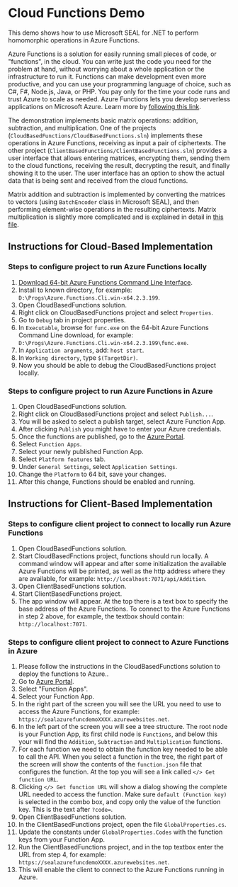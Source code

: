 # Cloud Functions Demo

This demo shows how to use Microsoft SEAL for .NET to perform homomorphic operations in Azure Functions.

Azure Functions is a solution for easily running small pieces of code, or "functions", in the cloud. You can
write just the code you need for the problem at hand, without worrying about a whole application or the
infrastructure to run it. Functions can make development even more productive, and you can use your programming
language of choice, such as C#, F#, Node.js, Java, or PHP. You pay only for the time your code runs and trust 
Azure to scale as needed. Azure Functions lets you develop serverless applications on Microsoft Azure. Learn more 
by [following this link](https://docs.microsoft.com/en-us/azure/azure-functions/functions-overview).

The demonstration implements basic matrix operations: addition, subtraction, and multiplication.
One of the projects (`CloudBasedFunctions/CloudBasedFunctions.sln`) implements these operations in Azure Functions, 
receiving as input a pair of ciphertexts. The other project (`ClientBasedFunctions/ClientBasedFunctions.sln`) 
provides a user interface that allows entering matrices, encrypting them, sending them to the cloud functions, 
receiving the result, decrypting the result, and finally showing it to the user. The user interface has an option 
to show the actual data that is being sent and received from the cloud functions.

Matrix addition and subtraction is implemented by converting the matrices to vectors (using `BatchEncoder` class in Microsoft SEAL), 
and then performing element-wise operations in the resulting ciphertexts. Matrix multiplication is slightly
more complicated and is explained in detail in [this file](ClientBasedFunctions/ClientBasedFunctions/MatrixProduct.md).


## Instructions for Cloud-Based Implementation

### Steps to configure project to run Azure Functions locally

1.  [Download 64-bit Azure Functions Command Line Interface](https://github.com/Azure/azure-functions-core-tools/releases).
2.  Install to known directory, for example: `D:\Progs\Azure.Functions.Cli.win-x64.2.3.199`.
3.  Open CloudBasedFunctions solution.
4.  Right click on CloudBasedFunctions project and select `Properties`.
5.  Go to `Debug` tab in project properties.
6.  In `Executable`, browse for `func.exe` on the 64-bit Azure Functions Command Line download, for example: `D:\Progs\Azure.Functions.Cli.win-x64.2.3.199\func.exe`.
7.  In `Application arguments`, add: `host start`.
8.  In `Working directory`, type `$(TargetDir)`.
9.  Now you should be able to debug the CloudBasedFunctions project locally.

### Steps to configure project to run Azure Functions in Azure

1.  Open CloudBasedFunctions solution.
2.  Right click on CloudBasedFunctions project and select `Publish...`.
3.  You will be asked to select a publish target, select Azure Function App.
4.  After clicking `Publish` you might have to enter your Azure credentials.
5.  Once the functions are published, go to the [Azure Portal](https://portal.azure.com).
6.  Select `Function Apps`.
7.  Select your newly published Function App.
8.  Select `Platform features` tab.
9.  Under `General Settings`, select `Application Settings`.
10. Change the `Platform` to 64 bit, save your changes.
11. After this change, Functions should be enabled and running.


## Instructions for Client-Based Implementation

### Steps to configure client project to connect to locally run Azure Functions

1.  Open CloudBasedFunctions solution.
2.  Start CloudBasedFnctions project, functions should run locally. A command
    window will appear and after some initialization the available Azure Functions
    will be printed, as well as the http address where they are available, for
    example: `http://localhost:7071/api/Addition`.
3.  Open ClientBasedFunctions solution.
3.  Start ClientBasedFunctions project.
4.  The app window will appear. At the top there is a text box to specify the base
    address of the Azure Functions. To connect to the Azure Functions in step 2 above,
    for example, the textbox should contain: `http://localhost:7071`.

### Steps to configure client project to connect to Azure Functions in Azure

1.  Please follow the instructions in the CloudBasedFunctions solution to deploy the
    functions to Azure..
2.  Go to [Azure Portal](https://portal.azure.com).
3.  Select "Function Apps".
4.  Select your Function App.
5.  In the right part of the screen you will see the URL you need to use to access
    the Azure Functions, for example: `https://sealazurefuncdemoXXXX.azurewebsites.net`.
6.  In the left part of the screen you will see a tree structure. The root node is
    your Function App, its first child node is `Functions`, and below this your will
    find the `Addition`, `Subtraction` and `Multiplication` functions.
7.  For each function we need to obtain the function key needed to be able to call
    the API. When you select a function in the tree, the right part of the screen
    will show the contents of the `function.json` file that configures the function.
    At the top you will see a link called `</> Get function URL`.
8.  Clicking `</> Get function URL` will show a dialog showing the complete URL
    needed to access the function. Make sure `default (Function key)` is selected in
    the combo box, and copy only the value of the function key. This is the text
    after `?code=`.
9.  Open ClientBasedFunctions solution.
10. In the ClientBasedFunctions project, open the file `GlobalProperties.cs`.
11. Update the constants under `GlobalProperties.Codes` with the function keys from
    your Function App.
12. Run the ClientBasedFunctions project, and in the top textbox enter the URL from
    step 4, for example: `https://sealazurefuncdemoXXXX.azurewebsites.net`.
13. This will enable the client to connect to the Azure Functions running in Azure.
